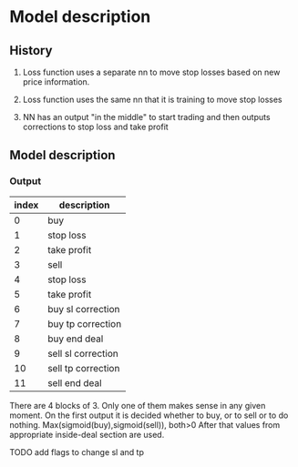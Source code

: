 # Model description

## History
1) Loss function uses a separate nn to move stop losses based on new price information.

2) Loss function uses the same nn that it is training to move stop losses

3) NN has an output "in the middle" to start trading and then outputs corrections to stop loss and take profit

## Model description
### Output

|index   	|  description 	        |
|---	    |---	                |
|0	        |buy  	                |
|1   	    |stop loss              |
|2   	    |take profit   	        |
|3  	    |sell  	                |
|4   	    |stop loss   	        |
|5   	    |take profit   	        |
|6   	    |buy sl correction   	|
|7   	    |buy tp correction   	|
|8          |buy end deal           |
|9   	    |sell sl correction   	|
|10   	    |sell tp correction   	|
|11         |sell end deal          |

There are 4 blocks of 3. Only one of them makes sense in any given moment.
On the first output it is decided whether to buy, or to sell or to do nothing. Max(sigmoid(buy),sigmoid(sell)), both>0
After that values from appropriate inside-deal section are used.

TODO add flags to change sl and tp